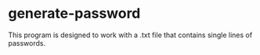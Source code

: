 # generate-password
This program is designed to work with a .txt file that contains single lines of passwords.
